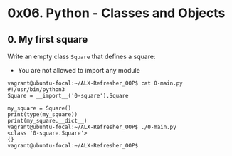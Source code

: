 # 0x06. Python - Classes and Objects

## 0. My first square
Write an empty class `Square` that defines a square:

* You are not allowed to import any module

```Shell
vagrant@ubuntu-focal:~/ALX-Refresher_OOP$ cat 0-main.py
#!/usr/bin/python3
Square = __import__('0-square').Square

my_square = Square()
print(type(my_square))
print(my_square.__dict__)
vagrant@ubuntu-focal:~/ALX-Refresher_OOP$ ./0-main.py
<class '0-square.Square'>
{}
vagrant@ubuntu-focal:~/ALX-Refresher_OOP$
```
